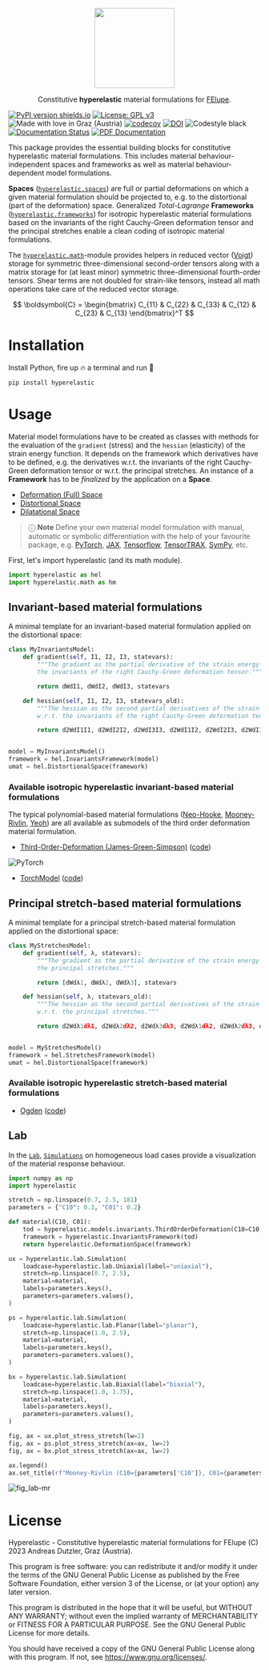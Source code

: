 <p align="center">
  <a href="https://github.com/adtzlr/hyperelastic"><img src="https://github.com/adtzlr/hyperelastic/assets/5793153/d875ecd0-a23f-4c11-87c4-0aa99297ab6d" height="160px"/></a>
  <p align="center">Constitutive <b>hyperelastic</b> material formulations for <a href="https://github.com/adtzlr/felupe">FElupe</a>.</p>
</p>

[![PyPI version shields.io](https://img.shields.io/pypi/v/hyperelastic.svg)](https://pypi.python.org/pypi/hyperelastic/) [![License: GPL v3](https://img.shields.io/badge/License-GPLv3-blue.svg)](https://www.gnu.org/licenses/gpl-3.0) ![Made with love in Graz (Austria)](https://img.shields.io/badge/Made%20with%20%E2%9D%A4%EF%B8%8F%20in-Graz%20(Austria)-0c674a) [![codecov](https://codecov.io/gh/adtzlr/hyperelastic/branch/main/graph/badge.svg)](https://codecov.io/gh/adtzlr/hyperelastic) [![DOI](https://zenodo.org/badge/656860854.svg)](https://zenodo.org/badge/latestdoi/656860854) ![Codestyle black](https://img.shields.io/badge/code%20style-black-black) [![Documentation Status](https://readthedocs.org/projects/hyperelastic/badge/?version=latest)](https://hyperelastic.readthedocs.io/en/latest/?badge=latest) [![PDF Documentation](https://img.shields.io/badge/PDF%20Documentation-8A2BE2)](https://hyperelastic.readthedocs.io/_/downloads/en/latest/pdf/)

This package provides the essential building blocks for constitutive hyperelastic material formulations. This includes material behaviour-independent spaces and frameworks as well as material behaviour-dependent model formulations.

**Spaces** ([`hyperelastic.spaces`](https://github.com/adtzlr/hyperelastic/tree/main/src/hyperelastic/spaces)) are full or partial deformations on which a given material formulation should be projected to, e.g. to the distortional (part of the deformation) space. Generalized *Total-Lagrange* **Frameworks** ([`hyperelastic.frameworks`](https://github.com/adtzlr/hyperelastic/tree/main/src/hyperelastic/frameworks)) for isotropic hyperelastic material formulations based on the invariants of the right Cauchy-Green deformation tensor and the principal stretches enable a clean coding of isotropic material formulations.

The [`hyperelastic.math`](https://github.com/adtzlr/hyperelastic/tree/main/src/hyperelastic/math)-module provides helpers in reduced vector ([Voigt](https://en.wikipedia.org/wiki/Voigt_notation)) storage for symmetric three-dimensional second-order tensors along with a matrix storage for (at least minor) symmetric three-dimensional fourth-order tensors. Shear terms are not doubled for strain-like tensors, instead all math operations take care of the reduced vector storage.

$$ \boldsymbol{C} = \begin{bmatrix} C_{11} & C_{22} & C_{33} & C_{12} & C_{23} & C_{13} \end{bmatrix}^T $$

# Installation
Install Python, fire up 🔥 a terminal and run 🏃

```shell
pip install hyperelastic
```

# Usage
Material model formulations have to be created as classes with methods for the evaluation of the `gradient` (stress) and the `hessian` (elasticity) of the strain energy function. It depends on the framework which derivatives have to be defined, e.g. the derivatives w.r.t. the invariants of the right Cauchy-Green deformation tensor or w.r.t. the principal stretches. An instance of a **Framework** has to be *finalized* by the application on a **Space**.

- [Deformation (Full) Space](https://github.com/adtzlr/hyperelastic/blob/main/src/hyperelastic/spaces/_deformation.py)
- [Distortional Space](https://github.com/adtzlr/hyperelastic/blob/main/src/hyperelastic/spaces/_distortional.py)
- [Dilatational Space](https://github.com/adtzlr/hyperelastic/blob/main/src/hyperelastic/spaces/_dilatational.py)

> ⓘ **Note**
> Define your own material model formulation with manual, automatic or symbolic differentiation with the help of your favourite package, e.g. [PyTorch](https://pytorch.org/), [JAX](https://jax.readthedocs.io/en/latest/), [Tensorflow](https://www.tensorflow.org/), [TensorTRAX](https://github.com/adtzlr/tensortrax), [SymPy](https://www.sympy.org/en/index.html), etc.

First, let's import hyperelastic (and its math module).

```python
import hyperelastic as hel
import hyperelastic.math as hm
```

## Invariant-based material formulations
A minimal template for an invariant-based material formulation applied on the distortional space:

```python
class MyInvariantsModel:
    def gradient(self, I1, I2, I3, statevars):
        """The gradient as the partial derivative of the strain energy function w.r.t.
        the invariants of the right Cauchy-Green deformation tensor."""

        return dWdI1, dWdI2, dWdI3, statevars

    def hessian(self, I1, I2, I3, statevars_old):
        """The hessian as the second partial derivatives of the strain energy function
        w.r.t. the invariants of the right Cauchy-Green deformation tensor."""

        return d2WdI1I1, d2WdI2I2, d2WdI3I3, d2WdI1I2, d2WdI2I3, d2WdI1I3


model = MyInvariantsModel()
framework = hel.InvariantsFramework(model)
umat = hel.DistortionalSpace(framework)
```

### Available isotropic hyperelastic invariant-based material formulations
The typical polynomial-based material formulations ([Neo-Hooke](https://en.wikipedia.org/wiki/Neo-Hookean_solid), [Mooney-Rivlin](https://en.wikipedia.org/wiki/Mooney%E2%80%93Rivlin_solid), [Yeoh](https://en.wikipedia.org/wiki/Yeoh_hyperelastic_model)) are all available as submodels of the third order deformation material formulation.

- [Third-Order-Deformation (James-Green-Simpson)](https://onlinelibrary.wiley.com/doi/abs/10.1002/app.1975.070190723) ([code](https://github.com/adtzlr/hyperelastic/blob/main/src/hyperelastic/models/invariants/_third_order_deformation.py))

![PyTorch](https://img.shields.io/badge/PyTorch-%23EE4C2C.svg?style=for-the-badge&logo=PyTorch&logoColor=white)

- [TorchModel](https://pytorch.org/docs/stable/autograd.html) ([code](https://github.com/adtzlr/hyperelastic/blob/main/src/hyperelastic/models/invariants/_torch.py))

## Principal stretch-based material formulations
A minimal template for a principal stretch-based material formulation applied on the distortional space:

```python
class MyStretchesModel:
    def gradient(self, λ, statevars):
        """The gradient as the partial derivative of the strain energy function w.r.t.
        the principal stretches."""

        return [dWdλ1, dWdλ2, dWdλ3], statevars

    def hessian(self, λ, statevars_old):
        """The hessian as the second partial derivatives of the strain energy function
        w.r.t. the principal stretches."""

        return d2Wdλ1dλ1, d2Wdλ2dλ2, d2Wdλ3dλ3, d2Wdλ1dλ2, d2Wdλ2dλ3, d2Wdλ1dλ3


model = MyStretchesModel()
framework = hel.StretchesFramework(model)
umat = hel.DistortionalSpace(framework)
```

### Available isotropic hyperelastic stretch-based material formulations
- [Ogden](https://en.wikipedia.org/wiki/Ogden_(hyperelastic_model)) ([code](https://github.com/adtzlr/hyperelastic/blob/main/src/hyperelastic/models/stretches/_ogden.py))

## Lab
In the [`Lab`](https://github.com/adtzlr/hyperelastic/tree/main/src/hyperelastic/lab), [`Simulations`](https://github.com/adtzlr/hyperelastic/tree/main/src/hyperelastic/lab/_simulation.py) on homogeneous load cases provide a visualization of the material response behaviour.

```python
import numpy as np
import hyperelastic

stretch = np.linspace(0.7, 2.5, 181)
parameters = {"C10": 0.3, "C01": 0.2}

def material(C10, C01):
    tod = hyperelastic.models.invariants.ThirdOrderDeformation(C10=C10, C01=C01)
    framework = hyperelastic.InvariantsFramework(tod)
    return hyperelastic.DeformationSpace(framework)

ux = hyperelastic.lab.Simulation(
    loadcase=hyperelastic.lab.Uniaxial(label="uniaxial"),
    stretch=np.linspace(0.7, 2.5),
    material=material,
    labels=parameters.keys(),
    parameters=parameters.values(),
)

ps = hyperelastic.lab.Simulation(
    loadcase=hyperelastic.lab.Planar(label="planar"),
    stretch=np.linspace(1.0, 2.5),
    material=material,
    labels=parameters.keys(),
    parameters=parameters.values(),
)

bx = hyperelastic.lab.Simulation(
    loadcase=hyperelastic.lab.Biaxial(label="biaxial"),
    stretch=np.linspace(1.0, 1.75),
    material=material,
    labels=parameters.keys(),
    parameters=parameters.values(),
)

fig, ax = ux.plot_stress_stretch(lw=2)
fig, ax = ps.plot_stress_stretch(ax=ax, lw=2)
fig, ax = bx.plot_stress_stretch(ax=ax, lw=2)

ax.legend()
ax.set_title(rf"Mooney-Rivlin (C10={parameters['C10']}, C01={parameters['C01']})")
```

![fig_lab-mr](https://github.com/adtzlr/hyperelastic/assets/5793153/1d4bb29b-885f-46d4-80dd-56e255b239eb)

# License
Hyperelastic - Constitutive hyperelastic material formulations for FElupe (C) 2023 Andreas Dutzler, Graz (Austria).

This program is free software: you can redistribute it and/or modify it under the terms of the GNU General Public License as published by the Free Software Foundation, either version 3 of the License, or (at your option) any later version.

This program is distributed in the hope that it will be useful, but WITHOUT ANY WARRANTY; without even the implied warranty of MERCHANTABILITY or FITNESS FOR A PARTICULAR PURPOSE. See the GNU General Public License for more details.

You should have received a copy of the GNU General Public License along with this program. If not, see <https://www.gnu.org/licenses/>.
